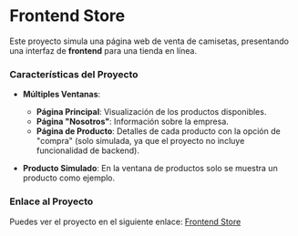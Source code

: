 # Frontend Store

Este proyecto simula una página web de venta de camisetas, presentando una interfaz de **frontend** para una tienda en línea. 

### Características del Proyecto

- **Múltiples Ventanas**:
  - **Página Principal**: Visualización de los productos disponibles.
  - **Página "Nosotros"**: Información sobre la empresa.
  - **Página de Producto**: Detalles de cada producto con la opción de "compra" (solo simulada, ya que el proyecto no incluye funcionalidad de backend).

- **Producto Simulado**: En la ventana de productos solo se muestra un producto como ejemplo.

### Enlace al Proyecto

Puedes ver el proyecto en el siguiente enlace: [Frontend Store](https://frontend-store-said-trujillo.netlify.app/)